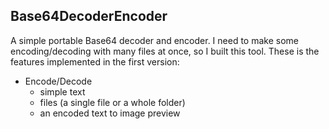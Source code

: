 ## Base64DecoderEncoder 

A simple portable Base64 decoder and encoder. I need to make some encoding/decoding with many files at once, so I built this tool.
These is the features implemented in the first version:

- Encode/Decode 
  - simple text
  - files (a single file or a whole folder)
  - an encoded text to image preview
